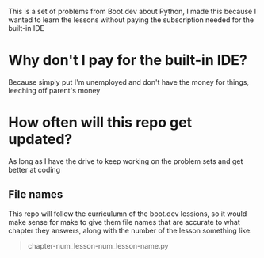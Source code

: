 This is a set of problems from Boot.dev about Python, I made this because I wanted to learn the lessons without paying the subscription needed for the built-in IDE

# Why don't I pay for the built-in IDE?

Because simply put I'm unemployed and don't have the money for things, leeching off parent's money

# How often will this repo get updated?

As long as I have the drive to keep working on the problem sets and get better at coding

## File names

This repo will follow the curriculumn of the boot.dev lessions, so it would make sense for make to give them file names that are accurate to what chapter they answers, along with the number of the lesson
something like:

> chapter-num_lesson-num_lesson-name.py
